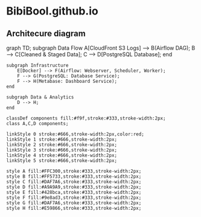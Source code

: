 # BibiBool.github.io

## Architecure diagram

graph TD;
    subgraph Data Flow
        A[CloudFront S3 Logs] --> B(Airflow DAG);
        B --> C[Cleaned & Staged Data];
        C --> D[PostgreSQL Database];
    end

    subgraph Infrastructure
        E[Docker] --> F(Airflow: Webserver, Scheduler, Worker);
        F --> G(PostgreSQL: Database Service);
        F --> H(Metabase: Dashboard Service);
    end

    subgraph Data & Analytics
        D --> H;
    end

    classDef components fill:#f9f,stroke:#333,stroke-width:2px;
    class A,C,D components;

    linkStyle 0 stroke:#666,stroke-width:2px,color:red;
    linkStyle 1 stroke:#666,stroke-width:2px;
    linkStyle 2 stroke:#666,stroke-width:2px;
    linkStyle 3 stroke:#666,stroke-width:2px;
    linkStyle 4 stroke:#666,stroke-width:2px;
    linkStyle 5 stroke:#666,stroke-width:2px;

    style A fill:#FFC300,stroke:#333,stroke-width:2px;
    style B fill:#FF5733,stroke:#333,stroke-width:2px;
    style C fill:#DAF7A6,stroke:#333,stroke-width:2px;
    style D fill:#A9A9A9,stroke:#333,stroke-width:2px;
    style E fill:#428bca,stroke:#333,stroke-width:2px;
    style F fill:#9e8ad3,stroke:#333,stroke-width:2px;
    style G fill:#DAF7A6,stroke:#333,stroke-width:2px;
    style H fill:#E59866,stroke:#333,stroke-width:2px;